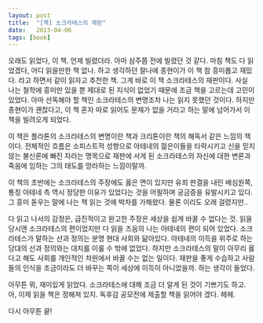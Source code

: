 ```yaml
---
layout: post
title:  "[책] 소크라테스의 재판"
date:   2013-04-06
tags: [book]
---
```


오래도 읽었다, 이 책. 언제 빌렸더라. 아마 삼주쯤 전에 빌렸던 것 같다. 마침 책도 다 읽었겠다, 어디 읽을만한 책 없나. 하고 생각하던 찰나에 종현이가 이 책 참 흥미롭고 재밌다. 라고 하면서 같이 읽자고 추천한 책. 그게 바로 이 책 소크라테스의 재판이다. 사실 나는 철학에 흥미만 있을 뿐 제대로 된 지식이 없었기 때문에 조금 책을 고르는데 고민이 있었다. 아마 선독해야 할 책인 소크라테스의 변명조차 나는 읽지 못했던 것이다. 하지만 종현이가 괜찮다고, 이 책 혼자 따로 읽어도 문제가 없을 거라고 하는 말에 넘어가서 이 책을 빌려오게 되었다. 

  이 책은 플라톤의 소크라테스의 변명이란 책과 크리톤이란 책의 해독서 같은 느낌의 책이다. 전체적인 흐름은 소피스트적 성향으로 아테네의 젊은이들을 타락시키고 신을 믿지 않는 불신론에 빠진 자라는 명목으로 재판에 서게 된 소크라테스의 자신에 대한 변론과 죽음에 임하는 그의 태도를 망라하는 느낌이랄까. 

  이 책의 초반에는 소크라테스의 주장에도 옳은 면이 있지만 유죄 판결을 내린 배심원쪽, 통칭 아테네 측 역시 정당한 이유가 있었다는 것을 어필하며 궁금증을 유발시키고 있다. 그 흥미 돋우는 말에 나는 책 읽는 것에 박차를 가해왔다. 물론 이리도 오래 걸렸지만.. 

  다 읽고 나서의 감정은, 급진적이고 완고한 주장은 세상을 쉽게 바꿀 수 없다는 것. 읽을 당시엔 소크라테스의 편이었지만 다 읽을 즈음의 나는 아테네의 편이 되어 있었다. 소크라테스가 말하는 선과 정의는 분명 현대 사회와 닮아있다. 아테네의 이득을 위주로 하는 당대의 선과 정의와는 대치를 이룰 수 밖에 없었다. 하지만 소크라테스의 말이 아무리 옳다고 해도 사회를 개인적인 차원에서 바꿀 수는 없는 일이다. 재판을 좋게 수습하고 사람들의 인식을 조금이라도 더 바꾸는 쪽이 세상에 이득이 아니었을까. 하는 생각이 들었다. 

  아무튼 뭐, 재미있게 읽었다. 소크라테스에 대해 조금 더 알게 된 것이 기쁘기도 하고. 아, 이제 읽을 책은 정해져 있지. 독후감 공모전에 제출할 책을 읽어야 겠다. 헤헤. 

  다시 아무튼 끝!